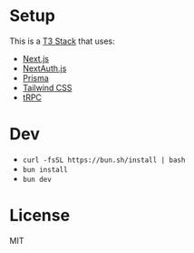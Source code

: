 # Setup

This is a [T3 Stack](https://create.t3.gg/) that uses:
- [Next.js](https://nextjs.org)
- [NextAuth.js](https://next-auth.js.org)
- [Prisma](https://prisma.io)
- [Tailwind CSS](https://tailwindcss.com)
- [tRPC](https://trpc.io)

# Dev

- `curl -fsSL https://bun.sh/install | bash`
- `bun install`
- `bun dev`

# License

MIT



